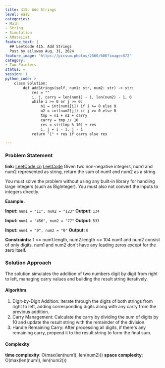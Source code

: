 ```yaml
---
title: 415. Add Strings
level: easy
categories:
- Math
- String
- Simulation
- AMateList
feature_text: |
  ## LeetCode 415. Add Strings
  Post by ailswan Aug. 31, 2024
feature_image: "https://picsum.photos/2560/600?image=872"
category:
- Two Pointers
status: ★
session: 1
python_code: >
    class Solution:
        def addStrings(self, num1: str, num2: str) -> str:
            res = ""
            i, j, carry = len(num1) - 1, len(num2) - 1, 0
            while i >= 0 or j >= 0:
                n1 = int(num1[i]) if i >= 0 else 0
                n2 = int(num2[j]) if j >= 0 else 0
                tmp = n1 + n2 + carry
                carry = tmp // 10
                res = str(tmp % 10) + res
                i, j = i - 1, j - 1
            return "1" + res if carry else res

---
```


### Problem Statement
**link:**
[LeetCode.cn](https://leetcode.cn/problems/add-string/)
[LeetCode](https://leetcode.com/add-string/)
Given two non-negative integers, num1 and num2 represented as string, return the sum of num1 and num2 as a string.

You must solve the problem without using any built-in library for handling large integers (such as BigInteger). You must also not convert the inputs to integers directly.

**Example:**

**Input:** `num1 = "11", num2 = "123"`
**Output:** `134`

**Input:** `num1 = "456", num2 = "77"`
**Output:** `533`

**Input:** `num1 = "0", num2 = "0"`
**Output:** `0`

**Constraints:**
1 <= num1.length, num2.length <= 104
num1 and num2 consist of only digits.
num1 and num2 don't have any leading zeros except for the zero itself.

### Solution Approach
The solution simulates the addition of two numbers digit by digit from right to left, managing carry values and building the result string iteratively.

#### Algorithm
1. Digit-by-Digit Addition: Iterate through the digits of both strings from right to left, adding corresponding digits along with any carry from the previous addition.
2. Carry Management: Calculate the carry by dividing the sum of digits by 10 and update the result string with the remainder of the division.
3. Handle Remaining Carry: After processing all digits, if there's any remaining carry, prepend it to the result string to form the final sum.

#### Complexity
 **time complexity**: O(max(len(num1), len(num2)))
 **space complexity**: O(max(len(num1), len(num2)))